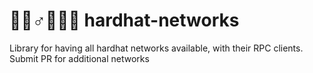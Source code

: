 # 👷🏽♂️👷🏾‍👷‍ hardhat-networks
Library for having all hardhat networks available, with their RPC clients. Submit PR for additional networks
